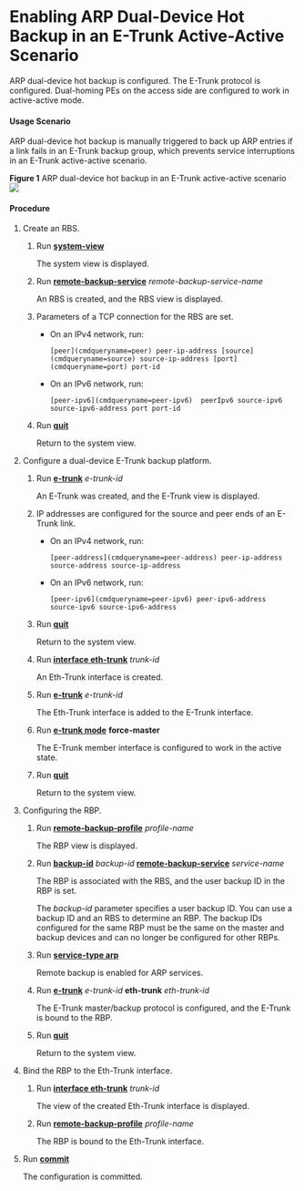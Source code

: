 Enabling ARP Dual-Device Hot Backup in an E-Trunk Active-Active Scenario
========================================================================

ARP dual-device hot backup is configured. The E-Trunk protocol is configured. Dual-homing PEs on the access side are configured to work in active-active mode.

#### Usage Scenario

ARP dual-device hot backup is manually triggered to back up ARP entries if a link fails in an E-Trunk backup group, which prevents service interruptions in an E-Trunk active-active scenario.

**Figure 1** ARP dual-device hot backup in an E-Trunk active-active scenario  
![](images/fig_feature_image_0003991765.png)

#### Procedure

1. Create an RBS.
   1. Run [**system-view**](cmdqueryname=system-view)
      
      
      
      The system view is displayed.
   2. Run [**remote-backup-service**](cmdqueryname=remote-backup-service) *remote-backup-service-name*
      
      
      
      An RBS is created, and the RBS view is displayed.
   3. Parameters of a TCP connection for the RBS are set.
      
      
      * On an IPv4 network, run:
        ```
        [peer](cmdqueryname=peer) peer-ip-address [source](cmdqueryname=source) source-ip-address [port](cmdqueryname=port) port-id
        ```
      * On an IPv6 network, run:
        ```
        [peer-ipv6](cmdqueryname=peer-ipv6)  peerIpv6 source-ipv6 source-ipv6-address port port-id
        ```
   4. Run [**quit**](cmdqueryname=quit)
      
      
      
      Return to the system view.
2. Configure a dual-device E-Trunk backup platform.
   1. Run [**e-trunk**](cmdqueryname=e-trunk) *e-trunk-id*
      
      
      
      An E-Trunk was created, and the E-Trunk view is displayed.
   2. IP addresses are configured for the source and peer ends of an E-Trunk link.
      
      
      * On an IPv4 network, run:
        ```
        [peer-address](cmdqueryname=peer-address) peer-ip-address source-address source-ip-address
        ```
      * On an IPv6 network, run:
        ```
        [peer-ipv6](cmdqueryname=peer-ipv6) peer-ipv6-address source-ipv6 source-ipv6-address
        ```
   3. Run [**quit**](cmdqueryname=quit)
      
      
      
      Return to the system view.
   4. Run [**interface eth-trunk**](cmdqueryname=interface+eth-trunk) *trunk-id*
      
      
      
      An Eth-Trunk interface is created.
   5. Run [**e-trunk**](cmdqueryname=e-trunk) *e-trunk-id*
      
      
      
      The Eth-Trunk interface is added to the E-Trunk interface.
   6. Run [**e-trunk mode**](cmdqueryname=e-trunk+mode) **force-master**
      
      
      
      The E-Trunk member interface is configured to work in the active state.
   7. Run [**quit**](cmdqueryname=quit)
      
      
      
      Return to the system view.
3. Configuring the RBP.
   1. Run [**remote-backup-profile**](cmdqueryname=remote-backup-profile) *profile-name*
      
      
      
      The RBP view is displayed.
   2. Run [**backup-id**](cmdqueryname=backup-id) *backup-id* [**remote-backup-service**](cmdqueryname=remote-backup-service) *service-name*
      
      
      
      The RBP is associated with the RBS, and the user backup ID in the RBP is set.
      
      The *backup-id* parameter specifies a user backup ID. You can use a backup ID and an RBS to determine an RBP. The backup IDs configured for the same RBP must be the same on the master and backup devices and can no longer be configured for other RBPs.
   3. Run [**service-type arp**](cmdqueryname=service-type+arp)
      
      
      
      Remote backup is enabled for ARP services.
   4. Run [**e-trunk**](cmdqueryname=e-trunk) *e-trunk-id* **eth-trunk** *eth-trunk-id*
      
      
      
      The E-Trunk master/backup protocol is configured, and the E-Trunk is bound to the RBP.
   5. Run [**quit**](cmdqueryname=quit)
      
      
      
      Return to the system view.
4. Bind the RBP to the Eth-Trunk interface.
   1. Run [**interface eth-trunk**](cmdqueryname=interface+eth-trunk) *trunk-id*
      
      
      
      The view of the created Eth-Trunk interface is displayed.
   2. Run [**remote-backup-profile**](cmdqueryname=remote-backup-profile) *profile-name*
      
      
      
      The RBP is bound to the Eth-Trunk interface.
5. Run [**commit**](cmdqueryname=commit)
   
   
   
   The configuration is committed.